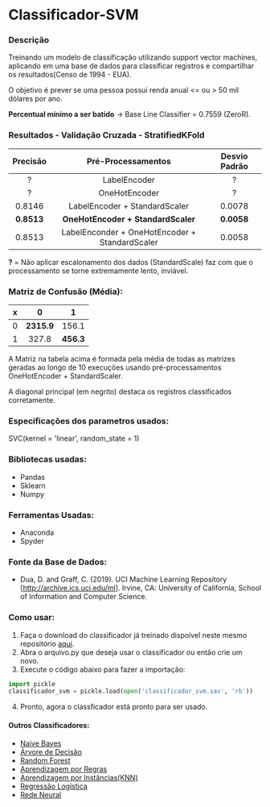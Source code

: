 # Classificador-SVM
### Descrição
Treinando um modelo de classificação utilizando support vector machines, aplicando em uma base de dados para classificar registros e compartilhar os resultados(Censo de 1994 - EUA).

O objetivo é prever se uma pessoa possui renda anual <= ou > 50 mil dólares por ano.

**Percentual mínimo a ser batido** -> Base Line Classifier = 0.7559 (ZeroR).

### Resultados - Validação Cruzada - StratifiedKFold
**Precisão** | **Pré-Processamentos** | **Desvio Padrão**
| :------: | :------: | :------: |
? | LabelEncoder | ?
? | OneHotEncoder | ?
0.8146 | LabelEncoder + StandardScaler | 0.0078
**0.8513** | **OneHotEncoder + StandardScaler** | **0.0058**
0.8513 | LabelEnconder + OneHotEncoder + StandardScaler | 0.0058

**?** = Não aplicar escalonamento dos dados (StandardScale) faz com que o processamento se torne extremamente lento, inviável.

### Matriz de Confusão (Média):
**x** | 0 | 1
| :------: | :------: | :------: |
0 | **2315.9** | 156.1
1 | 327.8 | **456.3**

A Matriz na tabela acima é formada pela média de todas as matrizes geradas ao longo de 10 execuções usando pré-processamentos OneHotEncoder + StandardScaler.

A diagonal principal (em negrito) destaca os registros classificados corretamente.

### Especificações dos parametros usados:
SVC(kernel = 'linear', random_state = 1)

### Bibliotecas usadas:
- Pandas
- Sklearn
- Numpy

### Ferramentas Usadas:
- Anaconda
- Spyder

### Fonte da Base de Dados: 
- Dua, D. and Graff, C. (2019). UCI Machine Learning Repository [http://archive.ics.uci.edu/ml]. Irvine, CA: University of California, School of Information and Computer Science.

### Como usar:
1. Faça o download do classificador já treinado dispoível neste mesmo repositório [aqui](https://github.com/juliomrodrigues/Classificador-SVM/blob/main/classificador_svm.sav).
2. Abra o arquivo.py que deseja usar o classificador ou então crie um novo.
3. Execute o código abaixo para fazer a importação:
~~~~python
import pickle
classificador_svm = pickle.load(open('classificador_svm.sav', 'rb'))

~~~~~
4. Pronto, agora o classficador está pronto para ser usado.

#### Outros Classificadores:
- [Naive Bayes](https://github.com/juliomrodrigues/Classificador-Naive-Bayes)
- [Árvore de Decisão](https://github.com/juliomrodrigues/Arvore-de-Decisao)
- [Random Forest](https://github.com/juliomrodrigues/Random-Forest-Classificador)
- [Aprendizagem por Regras](https://github.com/juliomrodrigues/Classificador-Regras)
- [Aprendizagem por Instâncias(KNN)](https://github.com/juliomrodrigues/Classificador-KNN)
- [Regressão Logística](https://github.com/juliomrodrigues/Regressao-Logistica-Classificador)
- [Rede Neural](https://github.com/juliomrodrigues/Classificador-Rede-Neural)

